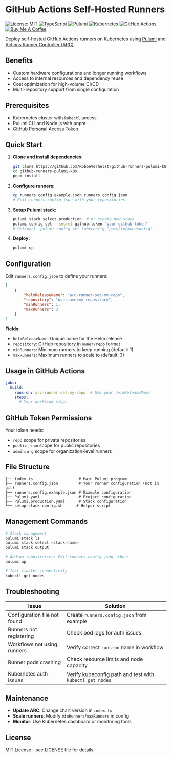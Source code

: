 # GitHub Actions Self-Hosted Runners

[![License: MIT](https://img.shields.io/badge/License-MIT-yellow.svg)](https://opensource.org/licenses/MIT)
[![TypeScript](https://img.shields.io/badge/TypeScript-007ACC?logo=typescript&logoColor=white)](https://www.typescriptlang.org/)
[![Pulumi](https://img.shields.io/badge/Pulumi-8A3391?logo=pulumi&logoColor=white)](https://www.pulumi.com/)
[![Kubernetes](https://img.shields.io/badge/Kubernetes-326CE5?logo=kubernetes&logoColor=white)](https://kubernetes.io/)
[![GitHub Actions](https://img.shields.io/badge/GitHub%20Actions-2088FF?logo=github-actions&logoColor=white)](https://github.com/features/actions)
[![Buy Me A Coffee](https://img.shields.io/badge/Buy%20Me%20A%20Coffee-FFDD00?logo=buy-me-a-coffee&logoColor=black)](https://buymeacoffee.com/robbeverhec)

Deploy self-hosted GitHub Actions runners on Kubernetes using [Pulumi](https://www.pulumi.com/) and [Actions Runner Controller (ARC)](https://github.com/actions/actions-runner-controller).

## Benefits

- Custom hardware configurations and longer running workflows
- Access to internal resources and dependency reuse
- Cost optimization for high-volume CI/CD
- Multi-repository support from single configuration

## Prerequisites

- Kubernetes cluster with `kubectl` access
- Pulumi CLI and Node.js with pnpm
- GitHub Personal Access Token

## Quick Start

1. **Clone and install dependencies:**
   ```bash
   git clone https://github.com/RobbeVerhelst/github-runners-pulumi-k8s.git
   cd github-runners-pulumi-k8s
   pnpm install
   ```

2. **Configure runners:**
   ```bash
   cp runners.config.example.json runners.config.json
   # Edit runners.config.json with your repositories
   ```

3. **Setup Pulumi stack:**
   ```bash
   pulumi stack select production  # or create new stack
   pulumi config set --secret github:token "your-github-token"
   # Optional: pulumi config set kubeconfig "path/to/kubeconfig"
   ```

4. **Deploy:**
   ```bash
   pulumi up
   ```

## Configuration

Edit `runners.config.json` to define your runners:

```json
[
    {
        "helmReleaseName": "arc-runner-set-my-repo",
        "repository": "username/my-repository",
        "minRunners": 1,
        "maxRunners": 3
    }
]
```

**Fields:**
- `helmReleaseName`: Unique name for the Helm release
- `repository`: GitHub repository in `owner/repo` format
- `minRunners`: Minimum runners to keep running (default: 1)
- `maxRunners`: Maximum runners to scale to (default: 3)

## Usage in GitHub Actions

```yaml
jobs:
  build:
    runs-on: arc-runner-set-my-repo  # Use your helmReleaseName
    steps:
      # Your workflow steps
```

## GitHub Token Permissions

Your token needs:
- `repo` scope for private repositories
- `public_repo` scope for public repositories  
- `admin:org` scope for organization-level runners

## File Structure

```
├── index.ts                    # Main Pulumi program
├── runners.config.json         # Your runner configuration (not in git)
├── runners.config.example.json # Example configuration
├── Pulumi.yaml                 # Project configuration
├── Pulumi.production.yaml      # Stack configuration
└── setup-stack-config.sh      # Helper script
```

## Management Commands

```bash
# Stack management
pulumi stack ls
pulumi stack select <stack-name>
pulumi stack output

# Adding repositories: Edit runners.config.json, then:
pulumi up

# Test cluster connectivity
kubectl get nodes
```

## Troubleshooting

| Issue | Solution |
|-------|----------|
| Configuration file not found | Create `runners.config.json` from example |
| Runners not registering | Check pod logs for auth issues |
| Workflows not using runners | Verify correct `runs-on` name in workflow |
| Runner pods crashing | Check resource limits and node capacity |
| Kubernetes auth issues | Verify kubeconfig path and test with `kubectl get nodes` |

## Maintenance

- **Update ARC**: Change chart version in `index.ts`
- **Scale runners**: Modify `minRunners`/`maxRunners` in config
- **Monitor**: Use Kubernetes dashboard or monitoring tools

## License

MIT License - see LICENSE file for details.
